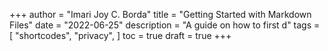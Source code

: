 +++
author = "Imari Joy C. Borda"
title = "Getting Started with Markdown Files"
date = "2022-06-25"
description = "A guide on how to first d"
tags = [
    "shortcodes",
    "privacy",
]
toc = true
draft = true
+++
